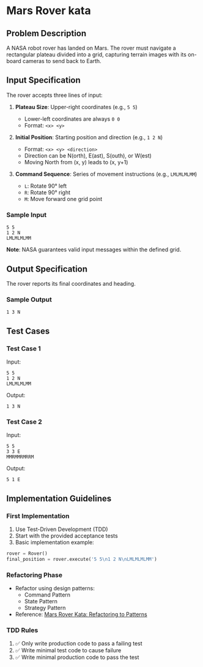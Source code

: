 # Mars Rover kata

## Problem Description

A NASA robot rover has landed on Mars. The rover must navigate a rectangular plateau divided into a grid, capturing terrain images with its on-board cameras to send back to Earth.

## Input Specification

The rover accepts three lines of input:

1. **Plateau Size**: Upper-right coordinates (e.g., `5 5`)

   - Lower-left coordinates are always `0 0`
   - Format: `<x> <y>`

2. **Initial Position**: Starting position and direction (e.g., `1 2 N`)

   - Format: `<x> <y> <direction>`
   - Direction can be N(orth), E(ast), S(outh), or W(est)
   - Moving North from (x, y) leads to (x, y+1)

3. **Command Sequence**: Series of movement instructions (e.g., `LMLMLMLMM`)
   - `L`: Rotate 90° left
   - `R`: Rotate 90° right
   - `M`: Move forward one grid point

### Sample Input

```text
5 5
1 2 N
LMLMLMLMM
```

**Note**: NASA guarantees valid input messages within the defined grid.

## Output Specification

The rover reports its final coordinates and heading.

### Sample Output

```text
1 3 N
```

## Test Cases

### Test Case 1

Input:

```text
5 5
1 2 N
LMLMLMLMM
```

Output:

```text
1 3 N
```

### Test Case 2

Input:

```text
5 5
3 3 E
MMRMMRMRRM
```

Output:

```text
5 1 E
```

## Implementation Guidelines

### First Implementation

1. Use Test-Driven Development (TDD)
2. Start with the provided acceptance tests
3. Basic implementation example:

```python
rover = Rover()
final_position = rover.execute('5 5\n1 2 N\nLMLMLMLMM')
```

### Refactoring Phase

- Refactor using design patterns:
  - Command Pattern
  - State Pattern
  - Strategy Pattern
- Reference: [Mars Rover Kata: Refactoring to Patterns](https://www.codurance.com/publications/2019/01/22/mars-rover-kata-refactoring-to-patterns)

### TDD Rules

1. ✅ Only write production code to pass a failing test
2. ✅ Write minimal test code to cause failure
3. ✅ Write minimal production code to pass the test
